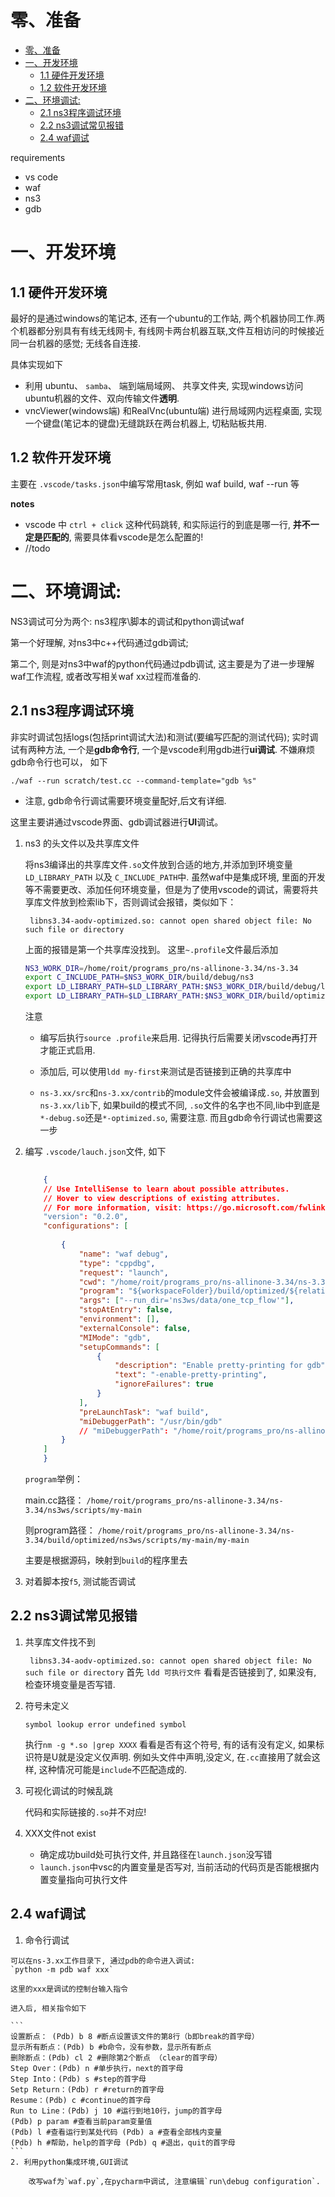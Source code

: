 # 零、准备


- [零、准备](#零准备)
- [一、开发环境](#一开发环境)
  - [1.1 硬件开发环境](#11-硬件开发环境)
  - [1.2 软件开发环境](#12-软件开发环境)
- [二、环境调试:](#二环境调试)
  - [2.1 ns3程序调试环境](#21-ns3程序调试环境)
  - [2.2 ns3调试常见报错](#22-ns3调试常见报错)
  - [2.4 waf调试](#24-waf调试)

requirements

- vs code
- waf
- ns3
- gdb

# 一、开发环境

## 1.1 硬件开发环境
最好的是通过windows的笔记本, 还有一个ubuntu的工作站, 两个机器协同工作.两个机器都分别具有有线无线网卡, 有线网卡两台机器互联,文件互相访问的时候接近同一台机器的感觉; 无线各自连接. 

具体实现如下


- 利用 ubuntu、 `samba`、 端到端局域网、 共享文件夹, 实现windows访问ubuntu机器的文件、双向传输文件**透明**.
- vncViewer(windows端) 和RealVnc(ubuntu端) 进行局域网内远程桌面, 实现一个键盘(笔记本的键盘)无缝跳跃在两台机器上, 切粘贴板共用.

## 1.2 软件开发环境

主要在 `.vscode/tasks.json`中编写常用task, 例如 waf build, waf --run 等



**notes**

- vscode 中 `ctrl + click` 这种代码跳转, 和实际运行的到底是哪一行, **并不一定是匹配的**, 需要具体看vscode是怎么配置的!
- //todo





# 二、环境调试:
NS3调试可分为两个: ns3程序\脚本的调试和python调试waf

第一个好理解, 对ns3中c++代码通过gdb调试;

第二个, 则是对ns3中waf的python代码通过pdb调试, 这主要是为了进一步理解waf工作流程, 或者改写相关waf xx过程而准备的.


## 2.1 ns3程序调试环境

非实时调试包括logs(包括print调试大法)和测试(要编写匹配的测试代码);
实时调试有两种方法, 一个是**gdb命令行**, 一个是vscode利用gdb进行**ui调试**. 不嫌麻烦gdb命令行也可以， 如下

```
./waf --run scratch/test.cc --command-template="gdb %s"
```
- 注意, gdb命令行调试需要环境变量配好,后文有详细.
  
这里主要讲通过vscode界面、gdb调试器进行**UI**调试。



1. ns3 的头文件以及共享库文件
   
   将ns3编译出的共享库文件`.so`文件放到合适的地方,并添加到环境变量`LD_LIBRARY_PATH` 以及 `C_INCLUDE_PATH`中. 虽然waf中是集成环境, 里面的开发等不需要更改、添加任何环境变量，但是为了使用vscode的调试，需要将共享库文件放到检索lib下，否则调试会报错，类似如下：

    ` libns3.34-aodv-optimized.so: cannot open shared object file: No such file or directory`

    上面的报错是第一个共享库没找到。
    这里`~.profile`文件最后添加

    ```bash
    NS3_WORK_DIR=/home/roit/programs_pro/ns-allinone-3.34/ns-3.34
    export C_INCLUDE_PATH=$NS3_WORK_DIR/build/debug/ns3
    export LD_LIBRARY_PATH=$LD_LIBRARY_PATH:$NS3_WORK_DIR/build/debug/lib
    export LD_LIBRARY_PATH=$LD_LIBRARY_PATH:$NS3_WORK_DIR/build/optimized/lib
    ```
   注意
    
    - 编写后执行`source .profile`来启用. 记得执行后需要关闭vscode再打开才能正式启用.
    
    - 添加后, 可以使用`ldd my-first`来测试是否链接到正确的共享库中

    - `ns-3.xx/src`和`ns-3.xx/contrib`的module文件会被编译成`.so`, 并放置到`ns-3.xx/lib`下, 如果build的模式不同, `.so`文件的名字也不同,lib中到底是`*-debug.so`还是`*-optimized.so`, 需要注意. 而且gdb命令行调试也需要这一步

2. 编写 `.vscode/lauch.json`文件, 如下
    
    ```json
        
        {
        // Use IntelliSense to learn about possible attributes.
        // Hover to view descriptions of existing attributes.
        // For more information, visit: https://go.microsoft.com/fwlink/?linkid=830387
        "version": "0.2.0",
        "configurations": [
            
            {
                "name": "waf debug",
                "type": "cppdbg",
                "request": "launch",
                "cwd": "/home/roit/programs_pro/ns-allinone-3.34/ns-3.34",
                "program": "${workspaceFolder}/build/optimized/${relativeFileDirname}/${fileBasenameNoExtension}",
                "args": ["--run_dir='ns3ws/data/one_tcp_flow'"],
                "stopAtEntry": false,
                "environment": [],
                "externalConsole": false,
                "MIMode": "gdb",
                "setupCommands": [
                    {   
                        "description": "Enable pretty-printing for gdb",
                        "text": "-enable-pretty-printing",
                        "ignoreFailures": true
                    }
                ],
                "preLaunchTask": "waf build",
                "miDebuggerPath": "/usr/bin/gdb"
                // "miDebuggerPath": "/home/roit/programs_pro/ns-allinone-3.34/ns-3.34"
            }
        ]
        }

    ```

    `program`举例：
    
    main.cc路径：
        `/home/roit/programs_pro/ns-allinone-3.34/ns-3.34/ns3ws/scripts/my-main`

    则program路径：
        `/home/roit/programs_pro/ns-allinone-3.34/ns-3.34/build/optimized/ns3ws/scripts/my-main/my-main`

    主要是根据源码，映射到`build`的程序里去

3. 对着脚本按`f5`, 测试能否调试
   
## 2.2 ns3调试常见报错

1. 共享库文件找不到
   
    ` libns3.34-aodv-optimized.so: cannot open shared object file: No such file or directory`
    首先 `ldd 可执行文件` 看看是否链接到了, 如果没有, 检查环境变量是否写错.


2. 符号未定义

    `symbol lookup error undefined symbol`

    执行`nm -g *.so |grep XXXX` 看看是否有这个符号, 有的话有没有定义, 如果标识符是U就是没定义仅声明.
    例如头文件中声明,没定义, 在`.cc`直接用了就会这样, 这种情况可能是`include`不匹配造成的.



3. 可视化调试的时候乱跳

    代码和实际链接的`.so`并不对应!

4. XXX文件not exist
   
   - 确定成功build处可执行文件, 并且路径在`launch.json`没写错
   - `launch.json`中vsc的内置变量是否写对, 当前活动的代码页是否能根据内置变量指向可执行文件

## 2.4 waf调试

   1. 命令行调试 
   
    可以在ns-3.xx工作目录下, 通过pdb的命令进入调试:
    `python -m pdb waf xxx`

    这里的xxx是调试的控制台输入指令

    进入后, 相关指令如下

    ```
    设置断点： (Pdb) b 8 #断点设置该文件的第8行（b即break的首字母） 
    显示所有断点：(Pdb) b #b命令，没有参数，显示所有断点 
    删除断点：(Pdb) cl 2 #删除第2个断点 （clear的首字母）
    Step Over：(Pdb) n #单步执行，next的首字母 
    Step Into：(Pdb) s #step的首字母 
    Setp Return：(Pdb) r #return的首字母 
    Resume：(Pdb) c #continue的首字母
    Run to Line：(Pdb) j 10 #运行到地10行，jump的首字母
    (Pdb) p param #查看当前param变量值 
    (Pdb) l #查看运行到某处代码 (Pdb) a #查看全部栈内变量
    (Pdb) h #帮助，help的首字母 (Pdb) q #退出，quit的首字母
    ```
    2. 利用python集成环境,GUI调试

        改写waf为`waf.py`,在pycharm中调试, 注意编辑`run\debug configuration`.
